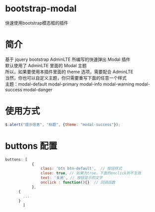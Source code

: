 # bootstrap-modal
快速使用bootstrap模态框的插件
# 简介

基于 jquery bootstrap AdminLTE 所编写的快速弹出 Modal 插件<br />
默认使用了 AdminLTE 里面的 Modal 主题<br />
所以，如果要使用本插件里面的 theme 选项，需要配合 AdminLTE <br />
当然，你也可以自定义主题，你只需要重写下面的任意一个样式<br />
主题：modal-default modal-primary modal-info modal-warning modal-success modal-danger
# 使用方式

``` javascript
$.alert("提示信息", "标题", {theme: "modal-success"});
```
# buttons 配置

``` javascript
buttons: [
			{
				class: 'btn btn-default',  // 按钮样式
				close: true, // 如果为true，下面的onclick则不生效
				text: '关闭', // 按钮显示的文字
				onclick : function(){}  // 回调函数
			},
      {
        ...
      }
		]
```
